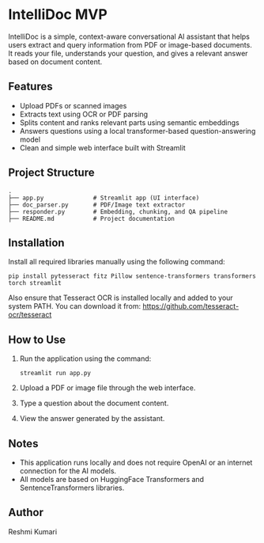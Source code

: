 
# IntelliDoc MVP

IntelliDoc is a simple, context-aware conversational AI assistant that helps users extract and query information from PDF or image-based documents. It reads your file, understands your question, and gives a relevant answer based on document content.

## Features
- Upload PDFs or scanned images
- Extracts text using OCR or PDF parsing
- Splits content and ranks relevant parts using semantic embeddings
- Answers questions using a local transformer-based question-answering model
- Clean and simple web interface built with Streamlit

## Project Structure

```
.
├── app.py              # Streamlit app (UI interface)
├── doc_parser.py       # PDF/Image text extractor
├── responder.py        # Embedding, chunking, and QA pipeline
├── README.md           # Project documentation
```

## Installation

Install all required libraries manually using the following command:

```
pip install pytesseract fitz Pillow sentence-transformers transformers torch streamlit
```

Also ensure that Tesseract OCR is installed locally and added to your system PATH. You can download it from:
https://github.com/tesseract-ocr/tesseract

## How to Use

1. Run the application using the command:
   ```
   streamlit run app.py
   ```

2. Upload a PDF or image file through the web interface.
3. Type a question about the document content.
4. View the answer generated by the assistant.

## Notes

- This application runs locally and does not require OpenAI or an internet connection for the AI models.
- All models are based on HuggingFace Transformers and SentenceTransformers libraries.

## Author

Reshmi Kumari
